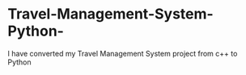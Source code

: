 # Travel-Management-System-Python-
I have converted my Travel Management System project from c++ to Python
